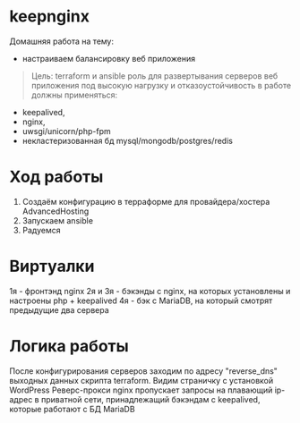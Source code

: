 # keepnginx
Домашняя работа на тему:
* настраиваем балансировку веб приложения
> Цель: terraform и ansible роль для развертывания серверов веб приложения под высокую нагрузку и отказоустойчивость
  в работе должны применяться:
  - keepalived,
  - nginx,
  - uwsgi/unicorn/php-fpm
  - некластеризованная бд mysql/mongodb/postgres/redis
 >
# Ход работы
1. Создаём конфигурацию в терраформе для провайдера/хостера AdvancedHosting
2. Запускаем ansible
3. Радуемся

# Виртуалки
1я      - фронтэнд nginx
2я и 3я - бэкэнды c nginx, на которых установлены и настроены php + keepalived
4я      - бэк с MariaDB, на который смотрят предыдущие два сервера

# Логика работы
После конфигурирования серверов заходим по адресу "reverse_dns" выходных данных скрипта terraform. Видим страничку с установкой WordPress
Реверс-прокси nginx пропускает запросы на плавающий ip-адрес в приватной сети, принадлежащий бэкэндам с keepalived, которые работают с БД MariaDB
